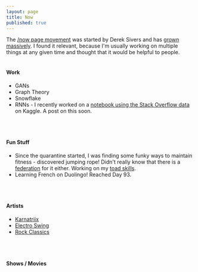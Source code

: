 ```yaml
---
layout: page
title: Now
published: true
---
```


The [/now page movement](https://sive.rs/nowff) was started by Derek Sivers and has [grown massively](https://nownownow.com/). 
I found it relevant, because I'm usually working on multiple things at any given time and thought that it would be helpful to people.
<br/>
<br/>

#### Work
 - GANs
 - Graph Theory
 - Snowflake
 - RNNs - I recently worked on a [notebook using the Stack Overflow data](https://www.kaggle.com/avinashbhat/simplernn-on-stack-overflow-data) on Kaggle. A post on this soon.
<br/>
<br/>

#### Fun Stuff
 - Since the quarantine started, I was finding some funky ways to maintain fitness - discovered jumping rope! Didn't really know that there is a [federation](https://ijru.sport/) for it either. Working on my [toad skills](https://www.youtube.com/watch?v=RnRUwLtR33g).
- Learning French on Duolingo! Reached Day 93.
<br/>
<br/>

#### Artists
 - [Karnatriix](https://open.spotify.com/artist/0rhuXpjseoAieJYuBKQwR6?autoplay=true)
 - [Electro Swing](https://open.spotify.com/playlist/37i9dQZF1DX3bH0P2uDnWA?si=hkfbLWA6Q_-kixKOtV2WCA)
 - [Rock Classics](https://open.spotify.com/playlist/37i9dQZF1DWXRqgorJj26U)
<br/>
<br/>

#### Shows / Movies
